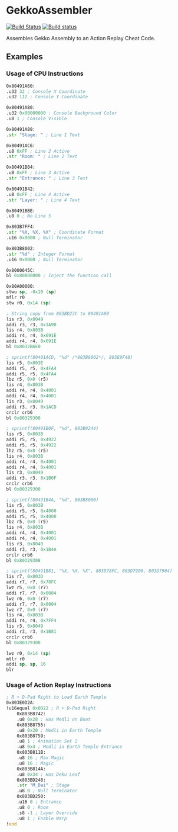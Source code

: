 # GekkoAssembler

[![Build Status](https://travis-ci.org/CryZe/GekkoAssembler.svg)](https://travis-ci.org/CryZe/GekkoAssembler) [![Build status](https://ci.appveyor.com/api/projects/status/gbs2ur6lfolmipxn?svg=true)](https://ci.appveyor.com/project/CryZe/gekkoassembler)

Assembles Gekko Assembly to an Action Replay Cheat Code.

## Examples

### Usage of CPU Instructions
```asm
0x80491A60:
.u32 32 ; Console X Coordinate
.u32 112 ; Console Y Coordinate

0x80491A80:
.u32 0x00000000 ; Console Background Color
.u8 1 ; Console Visible

0x80491A89:
.str "Stage: " ; Line 1 Text

0x80491AC6:
.u8 0xFF ; Line 2 Active
.str "Room: " ; Line 2 Text

0x80491B04:
.u8 0xFF ; Line 3 Active
.str "Entrance: " ; Line 3 Text

0x80491B42:
.u8 0xFF ; Line 4 Active
.str "Layer: " ; Line 4 Text

0x80491BBE:
.u8 0 ; No Line 5

0x803B7FF4:
.str "%X, %X, %X" ; Coordinate Format
.u16 0x0000 ; Null Terminator

0x803B8002:
.str "%d" ; Integer Format
.u16 0x0000 ; Null Terminator

0x8000645C:
bl 0x80A00000 ; Inject the function call

0x80A00000:
stwu sp, -0x10 (sp)
mflr r0
stw r0, 0x14 (sp)

; String copy from 803BD23C to 80491A90
lis r3, 0x8049
addi r3, r3, 0x1A90
lis r4, 0x803B
addi r4, r4, 0x691E
addi r4, r4, 0x691E
bl 0x8032B6E0

; sprintf(80491ACD, "%d" /*803B8002*/, 803E9F48)
lis r5, 0x803E
addi r5, r5, 0x4FA4
addi r5, r5, 0x4FA4
lbz r5, 0x0 (r5)
lis r4, 0x803B
addi r4, r4, 0x4001
addi r4, r4, 0x4001
lis r3, 0x8049
addi r3, r3, 0x1ACD
crclr crb6
bl 0x80329308

; sprintf(80491B0F, "%d", 803B9244)
lis r5, 0x803B
addi r5, r5, 0x4922
addi r5, r5, 0x4922
lhz r5, 0x0 (r5)
lis r4, 0x803B
addi r4, r4, 0x4001
addi r4, r4, 0x4001
lis r3, 0x8049
addi r3, r3, 0x1B0F
crclr crb6
bl 0x80329308

; sprintf(80491B4A, "%d", 803B8000)
lis r5, 0x803B
addi r5, r5, 0x4000
addi r5, r5, 0x4000
lbz r5, 0x0 (r5)
lis r4, 0x803B
addi r4, r4, 0x4001
addi r4, r4, 0x4001
lis r3, 0x8049
addi r3, r3, 0x1B4A
crclr crb6
bl 0x80329308

; sprintf(80491B81, "%X, %X, %X", 803D78FC, 803D7900, 803D7904)
lis r7, 0x803D
addi r7, r7, 0x78FC
lwz r5, 0x0 (r7)
addi r7, r7, 0x0004
lwz r6, 0x0 (r7)
addi r7, r7, 0x0004
lwz r7, 0x0 (r7)
lis r4, 0x803B
addi r4, r4, 0x7FF4
lis r3, 0x8049
addi r3, r3, 0x1B81
crclr crb6
bl 0x80329308

lwz r0, 0x14 (sp)
mtlr r0
addi sp, sp, 16
blr
```

### Usage of Action Replay Instructions
```asm
; R + D-Pad Right to Load Earth Temple
0x803E0D2A:
!u16equal 0x0022 ; R + D-Pad Right
	0x803B8742:
	.u8 0x28 ; Has Medli on Boat
	0x803B8755:
	.u8 0x20 ; Medli in Earth Temple
	0x803B8759:
	.u8 1 ; Animation Set 2
	.u8 0x4 ; Medli in Earth Temple Entrance
	0x803B811B:
	.u8 16 ; Max Magic
	.u8 16 ; Magic
	0x803B814A:
	.u8 0x34 ; Has Deku Leaf
	0x803BD248:
	.str "M_Dai" ; Stage
	.u8 0 ; Null Terminator
	0x803BD250:
	.u16 0 ; Entrance
	.u8 0 ; Room
	.s8 -1 ; Layer Override
	.u8 1 ; Enable Warp
!end
```
